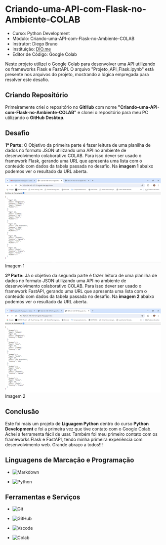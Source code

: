 # Criando-uma-API-com-Flask-no-Ambiente-COLAB

- Curso: Python Development
- Módulo: Criando-uma-API-com-Flask-no-Ambiente-COLAB
- Instrutor: Diego Bruno
- Instituição: [DIO.me](https://www.dio.me/)
- Editor de Código: Google Colab

Neste projeto utilizei o Google Colab para desenvolver uma API utilizando os frameworks Flask e FastAPI.
O arquivo "Projeto_API_Flask.ipynb" está presente nos arquivos do projeto, mostrando a lógica empregada para resolver este desafio.

## Criando Repositório

Primeiramente criei o repositório no __GitHub__ com nome __"Criando-uma-API-com-Flask-no-Ambiente-COLAB"__ e clonei o repositório para meu PC utilizando o __GitHub Desktop__.

## Desafio

__1ª Parte:__
O Objetivo da primeira parte é fazer leitura de uma planilha de dados no formato JSON utilizando uma API no ambiente de desenvolvimento colaborativo COLAB. Para isso dever ser usado o framework Flask, gerando uma URL que apresenta uma lista com o conteúdo com dados da tabela passada no desafio. Na __imagem 1__ abaixo podemos ver o resultado da URL aberta.

<img src="images/imagem1.PNG"> Imagem 1


__2ª Parte:__
Já o objetivo da segunda parte é fazer leitura de uma planilha de dados no formato JSON utilizando uma API no ambiente de desenvolvimento colaborativo COLAB. Para isso dever ser usado o framework FastAPI, gerando uma URL que apresenta uma lista com o conteúdo com dados da tabela passada no desafio. Na __imagem 2__ abaixo podemos ver o resultado da URL aberta.

<img src="images/imagem2.PNG"> Imagem 2

## Conclusão

Este foi mais um projeto de __Liguagem Python__ dentro do curso __Python Development__ e foi a primeira vez que tive contato com o Google Colab. Achei a ferramenta fácil de usar. Também foi meu primeiro contato com os frameworks Flask e FastAPI, tendo minha primeira experiência com desenvolvimento web.
Grande abraço a todos!!!

## Linguagens de Marcação e Programação

- ![Markdown](https://img.shields.io/badge/Markdown-000?style=for-the-badge&logo=markdown)

- ![Python](https://img.shields.io/badge/python-3670A0?style=for-the-badge&logo=python&logoColor=ffdd54)

## Ferramentas e Serviços

- ![Git](https://img.shields.io/badge/GIT-E44C30?style=for-the-badge&logo=git&logoColor=white)

- ![GitHub](https://img.shields.io/badge/GitHub-100000?style=for-the-badge&logo=github&logoColor=white)

- ![Vscode](https://img.shields.io/badge/Vscode-007ACC?style=for-the-badge&logo=visual-studio-code&logoColor=white)

- ![Colab](https://img.shields.io/badge/Colab-F9AB00?style=for-the-badge&logo=googlecolab&color=525252)